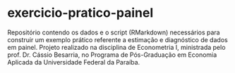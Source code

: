 # exercicio-pratico-painel
Repositório contendo os dados e o script (RMarkdown) necessários para construir um exemplo prático referente a estimação e diagnóstico de dados em painel. Projeto realizado na disciplina de Econometria I, ministrada pelo prof. Dr. Cássio Besarria, no Programa de Pós-Graduação em Economia Aplicada da Universidade Federal da Paraíba.
